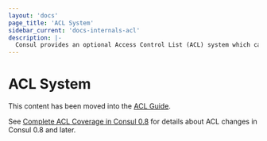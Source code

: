 ```yaml
---
layout: 'docs'
page_title: 'ACL System'
sidebar_current: 'docs-internals-acl'
description: |-
  Consul provides an optional Access Control List (ACL) system which can be used to control access to data and APIs. The ACL system is a Capability-based system that relies on tokens which can have fine grained rules applied to them. It is very similar to AWS IAM in many ways.
---
```


# ACL System

This content has been moved into the [ACL Guide](https://learn.hashicorp.com/consul/security-networking/production-acls).

<a name="version_8_acls"></a>
See [Complete ACL Coverage in Consul 0.8](/docs/acl/acl-legacy.html)
for details about ACL changes in Consul 0.8 and later.

